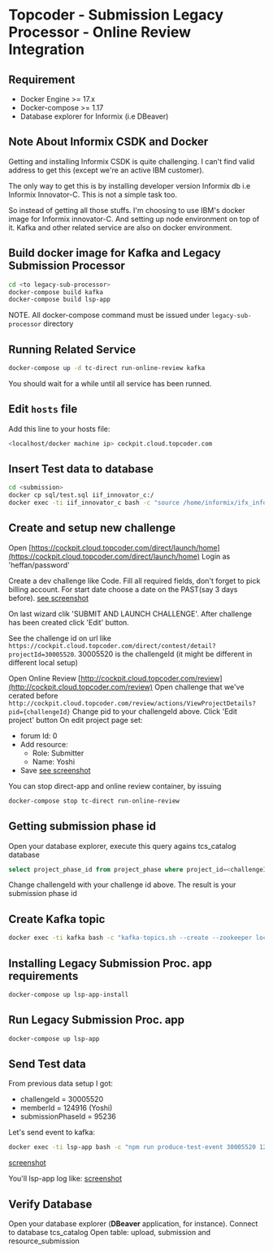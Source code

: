 # Topcoder - Submission Legacy Processor - Online Review Integration

## Requirement

- Docker Engine >= 17.x
- Docker-compose >= 1.17
- Database explorer for Informix (i.e DBeaver)

## Note About Informix CSDK and Docker

Getting and installing Informix CSDK is quite challenging. I can't find valid address to get this (except we're an active IBM customer).

The only way to get this is by installing developer version Informix db i.e Informix Innovator-C.
This is not a simple task too.

So instead of getting all those stuffs. I'm choosing to use IBM's docker image for Informix innovator-C.
And setting up node environment on top of it.
Kafka and other related service are also on docker environment.


## Build docker image for Kafka and Legacy Submission Processor

```bash
cd <to legacy-sub-processor>
docker-compose build kafka
docker-compose build lsp-app
```

NOTE. All docker-compose command must be issued under ```legacy-sub-processor``` directory

## Running Related Service

```bash
docker-compose up -d tc-direct run-online-review kafka
```
You should wait for a while until all service has been runned.

## Edit ```hosts``` file
Add this line to your hosts file:

```bash
<localhost/docker machine ip> cockpit.cloud.topcoder.com
```
## Insert Test data to database

```bash
cd <submission>
docker cp sql/test.sql iif_innovator_c:/
docker exec -ti iif_innovator_c bash -c "source /home/informix/ifx_informixoltp_tcp.env && dbaccess - /test.sql"
```

## Create and setup new challenge
Open [https://cockpit.cloud.topcoder.com/direct/launch/home](https://cockpit.cloud.topcoder.com/direct/launch/home)
Login as 'heffan/password'

Create a dev challenge like Code. Fill all required fields, don't forget to pick billing account.
For start date choose a date on the PAST(say 3 days before).
[see screenshot](https://drive.google.com/file/d/1EK2F3tnXYCe3U1IjFz1msBoNCLaOPugI/view?usp=drivesdk)

On last wizard clik 'SUBMIT AND LAUNCH CHALLENGE'. After challenge has been created click 'Edit' button.

See the challenge id on url like ```https://cockpit.cloud.topcoder.com/direct/contest/detail?projectId=30005520```.
30005520 is the challengeId (it might be different in different local setup)

Open Online Review [http://cockpit.cloud.topcoder.com/review](http://cockpit.cloud.topcoder.com/review)
Open challenge that we've cerated before ```http://cockpit.cloud.topcoder.com/review/actions/ViewProjectDetails?pid={challengeId}```
Change pid to your challengeId above.
Click 'Edit project' button
On edit project page set:
- forum Id: 0
- Add resource:
    - Role: Submitter
    - Name: Yoshi
- Save
[see screenshot](https://drive.google.com/file/d/13OELZLIbFPS1WdENGOcfSzC3TsTSJhPT/view?usp=drivesdk)

You can stop direct-app and online review container, by issuing

```bash
docker-compose stop tc-direct run-online-review
```

## Getting submission phase id
Open your database explorer, execute this query agains tcs_catalog database

```sql
select project_phase_id from project_phase where project_id=<challengeId> and phase_type_id=2
```
Change challengeId with your challenge id above. The result is your submission phase id

## Create Kafka topic

```bash
docker exec -ti kafka bash -c "kafka-topics.sh --create --zookeeper localhost:2181 --replication-factor 1 --partitions 1 --topic new-submission-topic"
```

## Installing Legacy Submission Proc. app requirements

```bash
docker-compose up lsp-app-install
```

## Run Legacy Submission Proc. app
```bash
docker-compose up lsp-app
```

## Send Test data
From previous data setup I got:
- challengeId = 30005520
- memberId = 124916 (Yoshi)
- submissionPhaseId = 95236

Let's send event to kafka:

```bash
docker exec -ti lsp-app bash -c "npm run produce-test-event 30005520 124916 95236"
```

[screenshot](https://drive.google.com/file/d/1qfduKglVW0WbtqU4Oym9H7s4zpT87VZo/view?usp=drivesdk)

You'll lsp-app log like:
[screenshot](https://drive.google.com/file/d/1nVjru_26f0A92FpXywBG9X910-Wc0fxN/view?usp=drivesdk)

## Verify Database
Open your database explorer (**DBeaver** application, for instance). Connect to database tcs_catalog
Open table: upload, submission and resource_submission
